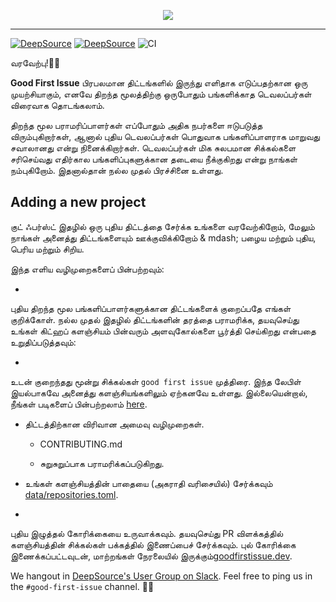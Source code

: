 <p align="center">
  <a href="https://goodfirstissue.dev" target="_blank">
    <img src="static/readme-logo.svg">
  </a>
</p>
<hr>

[![DeepSource](https://deepsource.io/gh/deepsourcelabs/good-first-issue.svg/?label=resolved+issues&show_trend=true&token=GaQBiR4ajzi3optn72C17BDB)](https://deepsource.io/gh/deepsourcelabs/good-first-issue/?ref=repository-badge)
[![DeepSource](https://deepsource.io/gh/deepsourcelabs/good-first-issue.svg/?label=active+issues&show_trend=true&token=GaQBiR4ajzi3optn72C17BDB)](https://deepsource.io/gh/deepsourcelabs/good-first-issue/?ref=repository-badge)
![CI](https://github.com/deepsourcelabs/good-first-issue/workflows/CI/badge.svg)


வரவேற்பு!👋🏼

**Good First Issue** பிரபலமான திட்டங்களில் இருந்து எளிதாக எடுப்பதற்கான ஒரு முயற்சியாகும், எனவே திறந்த மூலத்திற்கு ஒருபோதும் பங்களிக்காத டெவலப்பர்கள் விரைவாக தொடங்கலாம்.


திறந்த மூல பராமரிப்பாளர்கள் எப்போதும் அதிக நபர்களை ஈடுபடுத்த விரும்புகிறார்கள், ஆனால் புதிய டெவலப்பர்கள் பொதுவாக பங்களிப்பாளராக மாறுவது சவாலானது என்று நினைக்கிறார்கள். டெவலப்பர்கள் மிக சுலபமான சிக்கல்களை சரிசெய்வது எதிர்கால பங்களிப்புகளுக்கான தடையை நீக்குகிறது என்று நாங்கள் நம்புகிறோம். இதனால்தான் நல்ல முதல் பிரச்சினை உள்ளது.

## Adding a new project


குட் ஃபர்ஸ்ட் இதழில் ஒரு புதிய திட்டத்தை சேர்க்க உங்களை வரவேற்கிறோம், மேலும் நாங்கள் அனைத்து திட்டங்களையும் ஊக்குவிக்கிறோம் & mdash; பழைய மற்றும் புதிய, பெரிய மற்றும் சிறிய.

இந்த எளிய வழிமுறைகளைப் பின்பற்றவும்:

-
புதிய திறந்த மூல பங்களிப்பாளர்களுக்கான திட்டங்களைக் குறைப்பதே எங்கள் குறிக்கோள். நல்ல முதல் இதழில் திட்டங்களின் தரத்தை பராமரிக்க, தயவுசெய்து உங்கள் கிட்ஹப் களஞ்சியம் பின்வரும் அளவுகோல்களை பூர்த்தி செய்கிறது என்பதை உறுதிப்படுத்தவும்:

  - 
உடன் குறைந்தது மூன்று சிக்கல்கள் `good first issue` முத்திரை. இந்த லேபிள் இயல்பாகவே அனைத்து களஞ்சியங்களிலும் ஏற்கனவே உள்ளது. இல்லையென்றால், நீங்கள் படிகளைப் பின்பற்றலாம் [here](https://help.github.com/en/github/managing-your-work-on-github/applying-labels-to-issues-and-pull-requests).

- திட்டத்திற்கான விரிவான அமைவு வழிமுறைகள்.

  - CONTRIBUTING.md

  - சுறுசுறுப்பாக பராமரிக்கப்படுகிறது.

- உங்கள் களஞ்சியத்தின் பாதையை (அகராதி வரிசையில்) சேர்க்கவும் [data/repositories.toml](data/repositories.toml).

- 
புதிய இழுத்தல் கோரிக்கையை உருவாக்கவும். தயவுசெய்து PR விளக்கத்தில் களஞ்சியத்தின் சிக்கல்கள் பக்கத்தில் இணைப்பைச் சேர்க்கவும். புல் கோரிக்கை இணைக்கப்பட்டவுடன், மாற்றங்கள் நேரலையில் இருக்கும்[goodfirstissue.dev](https://goodfirstissue.dev/).

We hangout in [DeepSource's User Group on Slack](https://deepsourceusers.slack.com). Feel free to ping us in the `#good-first-issue` channel. 🙌🏼
